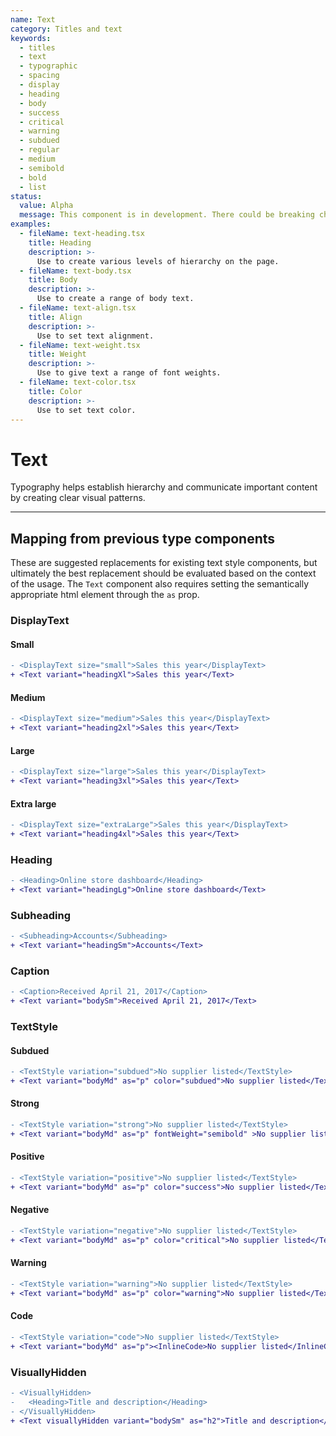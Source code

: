 ```yaml
---
name: Text
category: Titles and text
keywords:
  - titles
  - text
  - typographic
  - spacing
  - display
  - heading
  - body
  - success
  - critical
  - warning
  - subdued
  - regular
  - medium
  - semibold
  - bold
  - list
status:
  value: Alpha
  message: This component is in development. There could be breaking changes made to it in a non-major release of Polaris. Please use with caution.
examples:
  - fileName: text-heading.tsx
    title: Heading
    description: >-
      Use to create various levels of hierarchy on the page.
  - fileName: text-body.tsx
    title: Body
    description: >-
      Use to create a range of body text.
  - fileName: text-align.tsx
    title: Align
    description: >-
      Use to set text alignment.
  - fileName: text-weight.tsx
    title: Weight
    description: >-
      Use to give text a range of font weights.
  - fileName: text-color.tsx
    title: Color
    description: >-
      Use to set text color.
---
```


# Text

Typography helps establish hierarchy and communicate important content by creating clear visual patterns.

---

## Mapping from previous type components
These are suggested replacements for existing text style components, but ultimately the best replacement should be evaluated based on the context of the usage. The `Text` component also requires setting the semantically appropriate html element through the `as` prop.

### DisplayText

#### Small

```diff
- <DisplayText size="small">Sales this year</DisplayText>
+ <Text variant="headingXl">Sales this year</Text>
```
#### Medium
```diff
- <DisplayText size="medium">Sales this year</DisplayText>
+ <Text variant="heading2xl">Sales this year</Text>
```
#### Large
```diff
- <DisplayText size="large">Sales this year</DisplayText>
+ <Text variant="heading3xl">Sales this year</Text>
```
#### Extra large
```diff
- <DisplayText size="extraLarge">Sales this year</DisplayText>
+ <Text variant="heading4xl">Sales this year</Text>
```
### Heading
```diff
- <Heading>Online store dashboard</Heading>
+ <Text variant="headingLg">Online store dashboard</Text>
```
### Subheading
```diff
- <Subheading>Accounts</Subheading>
+ <Text variant="headingSm">Accounts</Text>
```
### Caption
```diff
- <Caption>Received April 21, 2017</Caption>
+ <Text variant="bodySm">Received April 21, 2017</Text>
```
### TextStyle

#### Subdued
```diff
- <TextStyle variation="subdued">No supplier listed</TextStyle>
+ <Text variant="bodyMd" as="p" color="subdued">No supplier listed</Text>
```

#### Strong
```diff
- <TextStyle variation="strong">No supplier listed</TextStyle>
+ <Text variant="bodyMd" as="p" fontWeight="semibold" >No supplier listed</Text>
```
#### Positive
```diff
- <TextStyle variation="positive">No supplier listed</TextStyle>
+ <Text variant="bodyMd" as="p" color="success">No supplier listed</Text>
```

#### Negative
```diff
- <TextStyle variation="negative">No supplier listed</TextStyle>
+ <Text variant="bodyMd" as="p" color="critical">No supplier listed</Text>
```

#### Warning
```diff
- <TextStyle variation="warning">No supplier listed</TextStyle>
+ <Text variant="bodyMd" as="p" color="warning">No supplier listed</Text>
```

#### Code
```diff
- <TextStyle variation="code">No supplier listed</TextStyle>
+ <Text variant="bodyMd" as="p"><InlineCode>No supplier listed</InlineCode></Text>
```

### VisuallyHidden
```diff
- <VisuallyHidden>
-   <Heading>Title and description</Heading>
- </VisuallyHidden>
+ <Text visuallyHidden variant="bodySm" as="h2">Title and description</Text>
```
